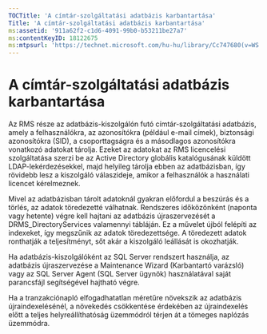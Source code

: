 ```yaml
---
TOCTitle: 'A címtár-szolgáltatási adatbázis karbantartása'
Title: 'A címtár-szolgáltatási adatbázis karbantartása'
ms:assetid: '911a62f2-c1d6-4091-99b0-b53211be27a7'
ms:contentKeyID: 18122675
ms:mtpsurl: 'https://technet.microsoft.com/hu-hu/library/Cc747680(v=WS.10)'
---
```


A címtár-szolgáltatási adatbázis karbantartása
==============================================

Az RMS része az adatbázis-kiszolgálón futó címtár-szolgáltatási adatbázis, amely a felhasználókra, az azonosítókra (például e-mail címek), biztonsági azonosítókra (SID), a csoporttagságra és a másodlagos azonosítókra vonatkozó adatokat tárolja. Ezeket az adatokat az RMS licencelési szolgáltatása szerzi be az Active Directory globális katalógusának küldött LDAP-lekérdezésekkel, majd helyileg tárolja ebben az adatbázisban, így rövidebb lesz a kiszolgáló válaszideje, amikor a felhasználók a használati licencet kérelmeznek.

Mivel az adatbázisban tárolt adatoknál gyakran előfordul a beszúrás és a törlés, az adatok töredezetté válhatnak. Rendszeres időközönként (naponta vagy hetente) végre kell hajtani az adatbázis újraszervezését a DRMS\_DirectoryServices valamennyi tábláján. Ez a művelet újból felépíti az indexeket, így megszűnik az adatok töredezettsége. A töredezett adatok ronthatják a teljesítményt, sőt akár a kiszolgáló leállását is okozhatják.

Ha adatbázis-kiszolgálóként az SQL Server rendszert használja, az adatbázis újraszervezése a Maintenance Wizard (Karbantartó varázsló) vagy az SQL Server Agent (SQL Server ügynök) használatával saját parancsfájl segítségével hajtható végre.

Ha a tranzakciónapló elfogadhatatlan méretűre növekszik az adatbázis újraindexelésénél, a növekedés csökkentése érdekében az újraindexelés előtt a teljes helyreállíthatóság üzemmódról térjen át a tömeges naplózás üzemmódra.

